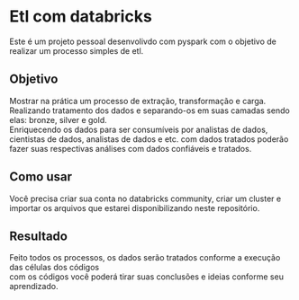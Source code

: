 # Etl com databricks
 Este é um projeto pessoal desenvolivdo com pyspark com o objetivo de realizar um processo simples de etl.

## Objetivo
 Mostrar na prática um processo de extração, transformação e carga. <br />
 Realizando tratamento dos dados e separando-os em suas camadas sendo elas: bronze, silver e gold. <br />
 Enriquecendo os dados para ser consumíveis por analistas de dados, <br />
 cientistas de dados, analistas de dados e etc. 
 com dados tratados poderão fazer suas respectivas análises com dados confiáveis e tratados. 

## Como usar
 Você precisa criar sua conta no databricks community, criar um cluster e importar os arquivos que estarei disponibilizando neste repositório. <br />

## Resultado 
 Feito todos os processos, os dados serão tratados conforme a execução das células dos códigos <br /> 
 com os códigos você poderá tirar suas conclusões e ideias conforme seu aprendizado.
 
 

 
